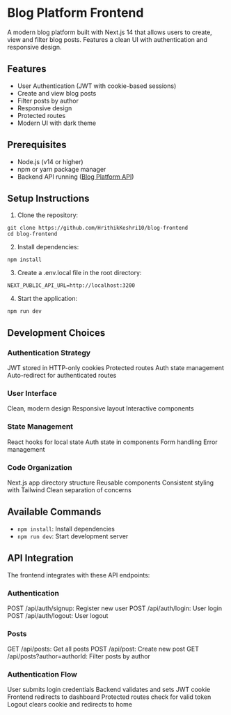 # Blog Platform Frontend

A modern blog platform built with Next.js 14 that allows users to create, view and filter blog posts. Features a clean UI with authentication and responsive design.

## Features

- User Authentication (JWT with cookie-based sessions)
- Create and view blog posts
- Filter posts by author
- Responsive design
- Protected routes
- Modern UI with dark theme

## Prerequisites

- Node.js (v14 or higher)
- npm or yarn package manager
- Backend API running
  ([Blog Platform API](https://github.com/HrithikKeshri10/blog-backend))

## Setup Instructions

1. Clone the repository:

```
git clone https://github.com/HrithikKeshri10/blog-frontend
cd blog-frontend
```

2. Install dependencies:

```
npm install
```

3. Create a .env.local file in the root directory:

```
NEXT_PUBLIC_API_URL=http://localhost:3200
```

4. Start the application:

```
npm run dev
```

## Development Choices

### Authentication Strategy

JWT stored in HTTP-only cookies
Protected routes
Auth state management
Auto-redirect for authenticated routes

### User Interface

Clean, modern design
Responsive layout
Interactive components

### State Management

React hooks for local state
Auth state in components
Form handling
Error management

### Code Organization

Next.js app directory structure
Reusable components
Consistent styling with Tailwind
Clean separation of concerns

## Available Commands

- `npm install`: Install dependencies
- `npm run dev`: Start development server

## API Integration
The frontend integrates with these API endpoints:
### Authentication

POST /api/auth/signup: Register new user
POST /api/auth/login: User login
POST /api/auth/logout: User logout

### Posts

GET /api/posts: Get all posts
POST /api/post: Create new post
GET /api/posts?author=authorId: Filter posts by author

### Authentication Flow

User submits login credentials
Backend validates and sets JWT cookie
Frontend redirects to dashboard
Protected routes check for valid token
Logout clears cookie and redirects to home

